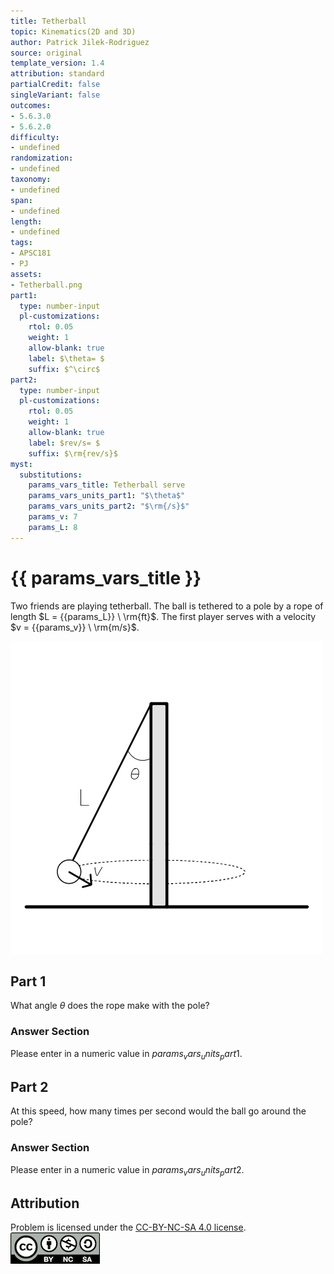 ```yaml
---
title: Tetherball
topic: Kinematics(2D and 3D)
author: Patrick Jilek-Rodriguez
source: original
template_version: 1.4
attribution: standard
partialCredit: false
singleVariant: false
outcomes:
- 5.6.3.0
- 5.6.2.0
difficulty:
- undefined
randomization:
- undefined
taxonomy:
- undefined
span:
- undefined
length:
- undefined
tags:
- APSC181
- PJ
assets:
- Tetherball.png
part1:
  type: number-input
  pl-customizations:
    rtol: 0.05
    weight: 1
    allow-blank: true
    label: $\theta= $
    suffix: $^\circ$
part2:
  type: number-input
  pl-customizations:
    rtol: 0.05
    weight: 1
    allow-blank: true
    label: $rev/s= $
    suffix: $\rm{rev/s}$
myst:
  substitutions:
    params_vars_title: Tetherball serve
    params_vars_units_part1: "$\theta$"
    params_vars_units_part2: "$\rm{/s}$"
    params_v: 7
    params_L: 8
---
```

# {{ params_vars_title }}
Two friends are playing tetherball. The ball is tethered to a pole by a rope of length $L = {{params_L}} \ \rm{ft}$. The first player serves with a velocity $v = {{params_v}} \ \rm{m/s}$.

<img src="Tetherball.png" width=500 alt="A ball attached to a pole via rope angled theta degrees." >

## Part 1

What angle $\theta$ does the rope make with the pole?

### Answer Section

Please enter in a numeric value in ${{ params_vars_units_part1 }}$.

## Part 2

At this speed, how many times per second would the ball go around the pole?

### Answer Section

Please enter in a numeric value in ${{ params_vars_units_part2 }}$.

## Attribution

Problem is licensed under the [CC-BY-NC-SA 4.0 license](https://creativecommons.org/licenses/by-nc-sa/4.0/).<br> ![The Creative Commons 4.0 license requiring attribution-BY, non-commercial-NC, and share-alike-SA license.](https://raw.githubusercontent.com/firasm/bits/master/by-nc-sa.png)